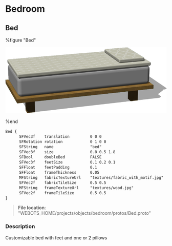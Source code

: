 # Bedroom

## Bed

%figure "Bed"

![Bed-image](images/objects/bedroom/Bed/model.png)

%end

```
Bed {
      SFVec3f    translation         0 0 0
      SFRotation rotation            0 1 0 0
      SFString   name                "bed"
      SFVec3f    size                0.8 0.5 1.8
      SFBool     doubleBed           FALSE
      SFVec3f    feetSize            0.1 0.2 0.1
      SFFloat    feetPadding         0.1
      SFFloat    frameThickness      0.05
      MFString   fabricTextureUrl    "textures/fabric_with_motif.jpg"
      SFVec2f    fabricTileSize      0.5 0.5
      MFString   frameTextureUrl     "textures/wood.jpg"
      SFVec2f    frameTileSize       0.5 0.5
}
```

> **File location**: "WEBOTS\_HOME/projects/objects/bedroom/protos/Bed.proto"

### Description

Customizable bed with feet and one or 2 pillows

